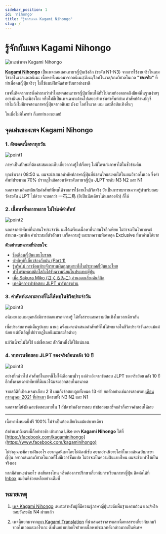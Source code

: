 ```yaml
---
sidebar_position: 1
id: 'nihongo'
title: "รู้จักกับเพจ Kagami Nihongo"
slug: /
---
```


# รู้จักกับเพจ Kagami Nihongo

![แนะนำเพจ Kagami Nihongo](https://res.cloudinary.com/kagamiweb/image/upload/v1632749735/mainpage/nihongo-shoukai.png)

**[Kagami Nihongo](https://www.facebook.com/kagaminihongo)** เป็นเพจสอนสอนภาษาญี่ปุ่นเชิงลึก (ระดับ N1-N3) จากการใช้งานจริงในเกมวิชวลโนเวลและอนิเมะ เนื้อหาทั้งหมดมาจากอนิเมะ/มังงะ/ไลท์โนเวล/เกมวิชวลโนเวล **"ของจริง"** ที่ทำเพื่อคนญี่ปุ่นจริงๆ ไม่ใช่แบบฝึกหัดสำหรับชาวต่างชาติ

เพจนี้เกิดจากการตั้งคำถามว่าทำไมเพจสอนภาษาญี่ปุ่นที่พบได้ทั่วไปตามท้องตลาดถึงมีแต่พื้นฐานง่ายๆ อย่างมินนะโนะนิฮงโกะ หรือไม่ก็เป็นเพจเฉพาะด้านไปเลยอย่างเช่นคำศัพท์ล่าม คำศัพท์ด้านบัญชี ทำไมถึงไม่มีเพจสอนภาษาญี่ปุ่นจากอนิเมะ มังงะ ไลท์โนเวล เกม และสื่อบันเทิงอื่นๆ

ในเมื่อไม่มีใครทำ ก็เลยทำเองซะเลย!

## จุดเด่นของเพจ Kagami Nihongo

### 1. อัพเดตเนื้อหาทุกวัน

![point1](https://res.cloudinary.com/kagamiweb/image/upload/v1632752514/mainpage/nihongo-point1.jpg)

ภาษาเป็นทักษะที่ต้องสะสมและเก็บเกี่ยวความรู้ไปเรื่อยๆ ไม่มีใครเก่งภาษาได้ในชั่วข้ามคืน

ทุกเช้าเวลา 08:50 น. ผมจะนำเสนอคำศัพท์ภาษาญี่ปุ่นที่น่าสนใจและพบได้ในเกมวิชวลโนเวล ซึ่งคำศัพท์ประมาณ 70% ปรากฏในข้อสอบวัดระดับภาษาญี่ปุ่น JLPT ระดับ N3 N2 และ N1

นอกจากเพลิดเพลินกับคำศัพท์ที่พบได้จากการใช้งานในชีวิตจริง ยังเป็นการทบทวนความรู้สำหรับสอบวัดระดับ JLPT ไปด้วย จะบอกว่่า 一石二鳥 (ยิงปืนนัดเดียวได้นกสองตัว) ก็ได้

### 2. เนื้อหาที่หลากหลาย ไม่ใช่แค่คำศัพท์

![point2](https://res.cloudinary.com/kagamiweb/image/upload/v1632751712/mainpage/nihongo-point2.jpg)

นอกจากคำศัพท์ที่น่าสนใจประจำวัน ผมได้เตรียมเนื้อหาที่น่าสนใจอีกเพียบ ไม่ว่าจะเป็นไวยากรณ์ สำนวน-สุภาษิต คำประสมสี่ตัวอักษร เกร็ดความรู้ และบทความพิเศษสุด Exclusive ที่หาอ่านได้ยาก

**ตัวอย่างบทความที่น่าสนใจ:**

* [ชื่อเดือนญี่ปุ่นแบบโบราณ](https://www.facebook.com/kagaminihongo/posts/146606333473670)
* [คำศัพท์ที่เกี่ยวข้องกับฝน (Part 1)](https://www.facebook.com/kagaminihongo/posts/307854214015547)
* [รู้หรือไม่ การซ้อนท้ายจักรยานผิดกฎหมายทั้งในประเทศญี่ปุ่นและไทย](https://www.facebook.com/kagaminihongo/posts/315528189914816)
* [ทำไมร่มพลาสติกใสถึงได้รับความนิยมในประเทศญี่ปุ่น](https://www.facebook.com/kagaminihongo/posts/393944468739854)
* [เมื่อ Sakura Miko (さくらみこ) อ่านออกเสียงคันจิผิด](https://www.facebook.com/kagaminihongo/posts/376473623820272)
* [เทคนิคการทำข้อสอบ JLPT พาร์ทการอ่าน](https://www.facebook.com/kagaminihongo/posts/226862605448042)

### 3. คำศัพท์เฉพาะทางที่ไม่ได้พบในชีวิตประจำวัน

![point3](https://res.cloudinary.com/kagamiweb/image/upload/v1632751827/mainpage/nihongo-point3.jpg)

อนิเมะและเกมยุคหลังมีการสอดแทรกความรู้ ได้ทั้งสาระและความบันเทิงในเวลาเดียวกัน

เพื่อประสบการณ์เต็มรูปแบบ นานๆ ครั้งผมจะนำเสนอคำศัพท์ที่ไม่ได้พบเจอในชีวิตประจำวันเลยแม้แต่น้อย แต่บังเอิญไปปรากฎในอนิเมะและสื่อต่างๆ

แม้วันนี้จะไม่ได้ใช้ แต่เชื่อเถอะ สักวันหนึ่งได้ใช้แน่นอน

### 4. ทบทวนข้อสอบ JLPT ของจริงย้อนหลัง 10 ปี

![point3](https://res.cloudinary.com/kagamiweb/image/upload/v1632752522/mainpage/nihongo-point4.jpg)

อย่างที่กล่าวไป คำศัพท์ในเพจนี้ไม่ได้เลือกมามั่วๆ แต่อ้างอิงจากข้อสอบ JLPT ของจริงย้อนหลัง 10 ปี อีกทั้งคาดเดาคำศัพท์ที่มีแนวโน้มจะออกสอบในอนาคต

จากสถิติที่เปิดเพจมาเกือบ 2 ปี ผมเก็งข้อสอบถูกทั้งหมด 13 คำ! ยกตัวอย่างเช่นการสอบรอบ[เดือนกรกฎาคม 2021 ที่ผ่านมา](https://www.facebook.com/kagaminihongo/posts/361939838606984) มีครบทั้ง N3 N2 และ N1

นอกจากนี้ยังมีเฉลยข้อสอบภายใน 1 สัปดาห์หลังการสอบ ทำข้อสอบเสร็จแล้วก็ตรวจคำตอบได้เลย

---

เนื้อหาทั้งหมดนี้ฟรี 100% ไม่จำเป็นต้องเสียเงินแม้แต่บาทเดียว

ถ้าอ่านมาถึงตรงนี้ก็อย่ารอช้า เข้ามากด Like เพจ **Kagami Nihongo** ได้ที่ [https://facebook.com/kagaminihongo](https://www.facebook.com/kagaminihongo)

ไม่ว่าคุณจะมีความฝันอะไร อยากดูอนิเมะโดยไม่ต้องมีซับ อยากอ่านนิยายไลท์โนเวลต้นฉบับภาษาญี่ปุ่น อยากเล่นเกมวิชวลโนเวลที่ไม่มีเวอร์ชั่นแปล ไม่ว่าจะเป็นความฝันแบบไหน ผมจะช่วยทำให้เป็นจริงเอง

หากมีคำแนะนำอะไร สงสัยตรงไหน หรือต้องการปรึกษาเกี่ยวกับการเรียนภาษาญี่ปุ่น ติดต่อได้ที่ [Inbox](http://m.me/kagaminihongo) ผมยินดีช่วยเหลืออย่างเต็มที่

## หมายเหตุ

1. [เพจ Kagami Nihongo](https://www.facebook.com/kagaminihongo) เหมาะสำหรับผู้ที่มีความรู้ภาษาญี่ปุ่นระดับพื้นฐานครบถ้วน และ/หรือ สอบวัดระดับ N4 ผ่านแล้ว

2. เพจนี้แยกมาจาก[เพจ Kagami Translation](/visualnovel) ที่นำเสนอข่าวสารและเนื้อหาสาระเกี่ยวกับเกมวิชวลโนเวลและเอโรเกะ ดังนั้นอย่าแปลกใจถ้าพบเนื้อหาประเภทดังกล่าวมากเป็นพิเศษ